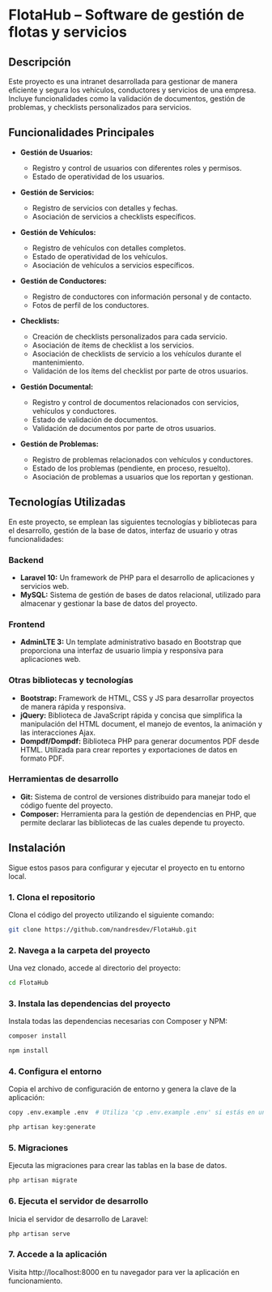# FlotaHub – Software de gestión de flotas y servicios

## Descripción

Este proyecto es una intranet desarrollada para gestionar de manera eficiente y segura los vehículos, conductores y servicios de una empresa. Incluye funcionalidades como la validación de documentos, gestión de problemas, y checklists personalizados para servicios.

## Funcionalidades Principales

- **Gestión de Usuarios:**
  - Registro y control de usuarios con diferentes roles y permisos.
  - Estado de operatividad de los usuarios.

- **Gestión de Servicios:**
  - Registro de servicios con detalles y fechas.
  - Asociación de servicios a checklists específicos.

- **Gestión de Vehículos:**
  - Registro de vehículos con detalles completos.
  - Estado de operatividad de los vehículos.
  - Asociación de vehículos a servicios específicos.

- **Gestión de Conductores:**
  - Registro de conductores con información personal y de contacto.
  - Fotos de perfil de los conductores.

- **Checklists:**
  - Creación de checklists personalizados para cada servicio.
  - Asociación de ítems de checklist a los servicios.
  - Asociación de checklists de servicio a los vehículos durante el mantenimiento.
  - Validación de los ítems del checklist por parte de otros usuarios.

- **Gestión Documental:**
  - Registro y control de documentos relacionados con servicios, vehículos y conductores.
  - Estado de validación de documentos.
  - Validación de documentos por parte de otros usuarios.

- **Gestión de Problemas:**
  - Registro de problemas relacionados con vehículos y conductores.
  - Estado de los problemas (pendiente, en proceso, resuelto).
  - Asociación de problemas a usuarios que los reportan y gestionan.

## Tecnologías Utilizadas

En este proyecto, se emplean las siguientes tecnologías y bibliotecas para el desarrollo, gestión de la base de datos, interfaz de usuario y otras funcionalidades:

### Backend
- **Laravel 10:** Un framework de PHP para el desarrollo de aplicaciones y servicios web.
- **MySQL:** Sistema de gestión de bases de datos relacional, utilizado para almacenar y gestionar la base de datos del proyecto.

### Frontend
- **AdminLTE 3:** Un template administrativo basado en Bootstrap que proporciona una interfaz de usuario limpia y responsiva para aplicaciones web.

### Otras bibliotecas y tecnologías
- **Bootstrap:** Framework de HTML, CSS y JS para desarrollar proyectos de manera rápida y responsiva.
- **jQuery:** Biblioteca de JavaScript rápida y concisa que simplifica la manipulación del HTML document, el manejo de eventos, la animación y las interacciones Ajax.
- **Dompdf/Dompdf:** Biblioteca PHP para generar documentos PDF desde HTML. Utilizada para crear reportes y exportaciones de datos en formato PDF.

### Herramientas de desarrollo
- **Git:** Sistema de control de versiones distribuido para manejar todo el código fuente del proyecto.
- **Composer:** Herramienta para la gestión de dependencias en PHP, que permite declarar las bibliotecas de las cuales depende tu proyecto.

## Instalación
Sigue estos pasos para configurar y ejecutar el proyecto en tu entorno local.

### 1. Clona el repositorio
Clona el código del proyecto utilizando el siguiente comando:

```sh
git clone https://github.com/nandresdev/FlotaHub.git
```

### 2. Navega a la carpeta del proyecto
Una vez clonado, accede al directorio del proyecto:

```sh
cd FlotaHub
```

### 3. Instala las dependencias del proyecto
Instala todas las dependencias necesarias con Composer y NPM:

 ```sh
composer install
 ```
 ```sh
npm install
 ```

### 4. Configura el entorno
Copia el archivo de configuración de entorno y genera la clave de la aplicación:

```sh
copy .env.example .env  # Utiliza 'cp .env.example .env' si estás en un entorno Unix/Linux
```
```sh
php artisan key:generate
```

### 5. Migraciones 
Ejecuta las migraciones para crear las tablas en la base de datos.

```sh
php artisan migrate
```

### 6. Ejecuta el servidor de desarrollo
Inicia el servidor de desarrollo de Laravel:

```sh
php artisan serve
```

### 7. Accede a la aplicación
Visita http://localhost:8000 en tu navegador para ver la aplicación en funcionamiento.
